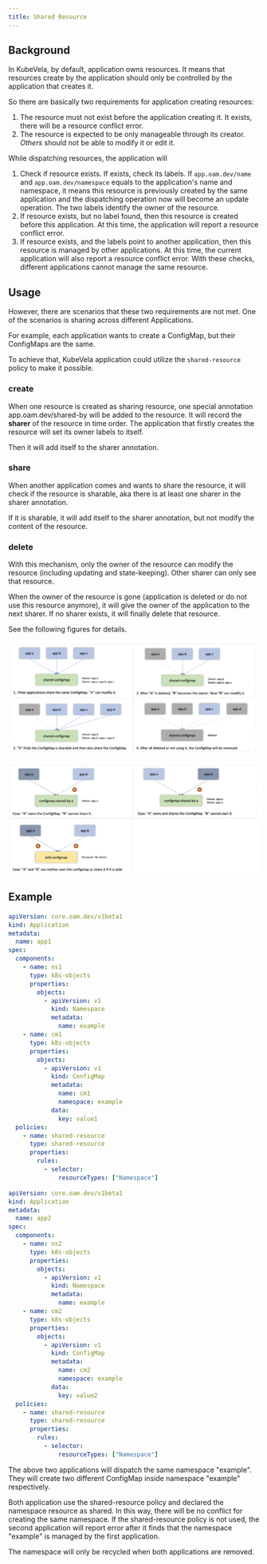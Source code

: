 ```yaml
---
title: Shared Resource
---
```


## Background

In KubeVela, by default, application owns resources.
It means that resources create by the application should only be controlled by the application that creates it.

So there are basically two requirements for application creating resources:

1. The resource must not exist before the application creating it. It exists, there will be a resource conflict error.
2. The resource is expected to be only manageable through its creator. *Others* should not be able to modify it or edit it.

While dispatching resources, the application will

1. Check if resource exists. If exists, check its labels. 
If `app.oam.dev/name` and `app.oam.dev/namespace` equals to the application's name and namespace, it means this resource is previously created by the same application and the dispatching operation now will become an update operation.
The two labels identify the owner of the resource.
2. If resource exists, but no label found, then this resource is created before this application. At this time, the application will report a resource conflict error.
3. If resource exists, and the labels point to another application, then this resource is managed by other applications. At this time, the current application will also report a resource conflict error.
With these checks, different applications cannot manage the same resource.

## Usage

However, there are scenarios that these two requirements are not met. One of the scenarios is sharing across different Applications.

For example, each application wants to create a ConfigMap, but their ConfigMaps are the same.

To achieve that, KubeVela application could utilize the `shared-resource` policy to make it possible.

### create
When one resource is created as sharing resource, one special annotation app.oam.dev/shared-by will be added to the resource.
It will record the **sharer** of the resource in time order. The application that firstly creates the resource will set its owner labels to itself.

Then it will add itself to the sharer annotation.

### share
When another application comes and wants to share the resource, it will check if the resource is sharable, aka there is at least one sharer in the sharer annotation.

If it is sharable, it will add itself to the sharer annotation, but not modify the content of the resource.

### delete
With this mechanism, only the owner of the resource can modify the resource (including updating and state-keeping). Other sharer can only see that resource.

When the owner of the resource is gone (application is deleted or do not use this resource anymore), it will give the owner of the application to the next sharer. If no sharer exists, it will finally delete that resource.

See the following figures for details.

![shared-resource-1](../../resources/shared-resource-1.png)

![shared-resource-2](../../resources/shared-resource-2.png)

## Example

```yaml
apiVersion: core.oam.dev/v1beta1
kind: Application
metadata:
  name: app1
spec:
  components:
    - name: ns1
      type: k8s-objects
      properties:
        objects:
          - apiVersion: v1
            kind: Namespace
            metadata:
              name: example
    - name: cm1
      type: k8s-objects
      properties:
        objects:
          - apiVersion: v1
            kind: ConfigMap
            metadata:
              name: cm1
              namespace: example
            data:
              key: value1
  policies:
    - name: shared-resource
      type: shared-resource
      properties:
        rules:
          - selector:
              resourceTypes: ["Namespace"]
```

```yaml
apiVersion: core.oam.dev/v1beta1
kind: Application
metadata:
  name: app2
spec:
  components:
    - name: ns2
      type: k8s-objects
      properties:
        objects:
          - apiVersion: v1
            kind: Namespace
            metadata:
              name: example
    - name: cm2
      type: k8s-objects
      properties:
        objects:
          - apiVersion: v1
            kind: ConfigMap
            metadata:
              name: cm2
              namespace: example
            data:
              key: value2
  policies:
    - name: shared-resource
      type: shared-resource
      properties:
        rules:
          - selector:
              resourceTypes: ["Namespace"]
```

The above two applications will dispatch the same namespace "example". They will create two different ConfigMap inside namespace "example" respectively.

Both application use the shared-resource policy and declared the namespace resource as shared. In this way, there will be no conflict for creating the same namespace. If the shared-resource policy is not used, the second application will report error after it finds that the namespace "example" is managed by the first application.

The namespace will only be recycled when both applications are removed.